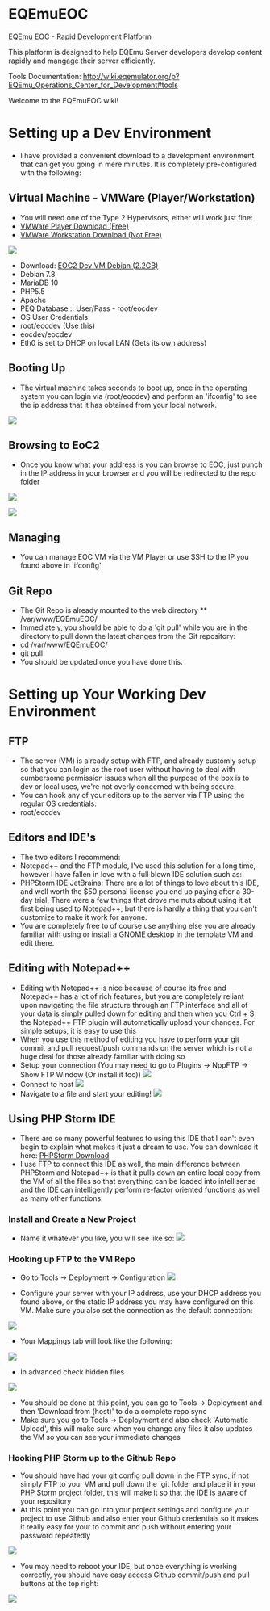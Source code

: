 # EQEmuEOC
EQEmu EOC - Rapid Development Platform

This platform is designed to help EQEmu Server developers develop content rapidly and mangage their server efficiently.

Tools Documentation: http://wiki.eqemulator.org/p?EQEmu_Operations_Center_for_Development#tools

Welcome to the EQEmuEOC wiki!
# Setting up a Dev Environment
* I have provided a convenient download to a development environment that can get you going in mere minutes. It is completely pre-configured with the following:

## Virtual Machine - VMWare (Player/Workstation)
* You will need one of the Type 2 Hypervisors, either will work just fine:
* [VMWare Player Download (Free)](https://my.vmware.com/web/vmware/free#desktop_end_user_computing/vmware_player/7_0)
* [VMWare Workstation Download (Not Free)](https://my.vmware.com/web/vmware/info/slug/desktop_end_user_computing/vmware_workstation/11_0)

![](http://i.imgur.com/OvWMfKv.png)

* Download: [EOC2 Dev VM Debian (2.2GB)](http://wiki.eqemulator.org/eoc2_dev_debian_7_8.rar)
* Debian 7.8
* MariaDB 10
* PHP5.5
* Apache
* PEQ Database :: User/Pass - root/eocdev
* OS User Credentials:
 * root/eocdev (Use this)
 * eocdev/eocdev
* Eth0 is set to DHCP on local LAN (Gets its own address)

## Booting Up
* The virtual machine takes seconds to boot up, once in the operating system you can login via (root/eocdev) and perform an 'ifconfig' to see the ip address that it has obtained from your local network.

![](http://i.imgur.com/qgV3RZ4.png)

## Browsing to EoC2
* Once you know what your address is you can browse to EOC, just punch in the IP address in your browser and you will be redirected to the repo folder

![](http://i.imgur.com/6P0aEmi.png)

![](http://i.imgur.com/29LznRL.png)

## Managing
* You can manage EOC VM via the VM Player or use SSH to the IP you found above in 'ifconfig'

## Git Repo
*  The Git Repo is already mounted to the web directory
** /var/www/EQEmuEOC/
* Immediately, you should be able to do a 'git pull' while you are in the directory to pull down the latest changes from the Git repository:
 * cd /var/www/EQEmuEOC/
 * git pull
* You should be updated once you have done this.

# Setting up Your Working Dev Environment

## FTP

* The server (VM) is already setup with FTP, and already customly setup so that you can login as the root user without having to deal with cumbersome permission issues when all the purpose of the box is to dev or local uses, we're not overly concerned with being secure.
 * You can hook any of your editors up to the server via FTP using the regular OS credentials:
 * root/eocdev

## Editors and IDE's
* The two editors I recommend:
 * Notepad++ and the FTP module, I've used this solution for a long time, however I have fallen in love with a full blown IDE solution such as:
 * PHPStorm IDE JetBrains: There are a lot of things to love about this IDE, and well worth the $50 personal license you end up paying after a 30-day trial. There were a few things that drove me nuts about using it at first being used to Notepad++, but there is hardly a thing that you can't customize to make it work for anyone.
* You are completely free to of course use anything else you are already familiar with using or install a GNOME desktop in the template VM and edit there.

## Editing with Notepad++
* Editing with Notepad++ is nice because of course its free and Notepad++ has a lot of rich features, but you are completely reliant upon navigating the file structure through an FTP interface and all of your data is simply pulled down for editing and then when you Ctrl + S, the Notepad++ FTP plugin will automatically upload your changes. For simple setups, it is easy to use this
* When you use this method of editing you have to perform your git commit and pull request/push commands on the server which is not a huge deal for those already familiar with doing so
 * Setup your connection (You may need to go to Plugins -> NppFTP -> Show FTP Window (Or install it too))
![](http://i.imgur.com/69uVo2e.png)
 * Connect to host
![](http://i.imgur.com/dWkOe9C.png)
 * Navigate to a file and start your editing!
![](http://i.imgur.com/LEwDQuQ.png)

## Using PHP Storm IDE
* There are so many powerful features to using this IDE that I can't even begin to explain what makes it just a dream to use. You can download it here: [PHPStorm Download](https://www.jetbrains.com/phpstorm/)
* I use FTP to connect this IDE as well, the main difference between PHPStorm and Notepad++ is that it pulls down an entire local copy from the VM of all the files so that everything can be loaded into intellisense and the IDE can intelligently perform re-factor oriented functions as well as many other functions.

### Install and Create a New Project
* Name it whatever you like, you will see like so:
![](http://i.imgur.com/qcJTpZ2.png)

### Hooking up FTP to the VM Repo
* Go to Tools -> Deployment -> Configuration
![](http://i.imgur.com/3MbFClL.png)

* Configure your server with your IP address, use your DHCP address you found above, or the static IP address you may have configured on this VM. Make sure you also set the connection as the default connection:

![](http://i.imgur.com/johProg.png)

* Your Mappings tab will look like the following:

![](http://i.imgur.com/5ifkqXV.png)

* In advanced check hidden files

![](http://i.imgur.com/NVfoMVG.png)

* You should be done at this point, you can go to Tools -> Deployment and then 'Download from (host)' to do a complete repo sync
* Make sure you go to Tools -> Deployment and also check 'Automatic Upload', this will make sure when you change any files it also updates the VM so you can see your immediate changes

### Hooking PHP Storm up to the Github Repo

* You should have had your git config pull down in the FTP sync, if not simply FTP to your VM and pull down the .git folder and place it in your PHP Storm project folder, this will make it so that the IDE is aware of your repository
* At this point you can go into your project settings and configure your project to use Github and also enter your Github credentials so it makes it really easy for your to commit and push without entering your password repeatedly

![](http://i.imgur.com/mQ0fwJB.png)

* You may need to reboot your IDE, but once everything is working correctly, you should have easy access Github commit/push and pull buttons at the top right:

![](http://i.imgur.com/vS19g3Q.png)